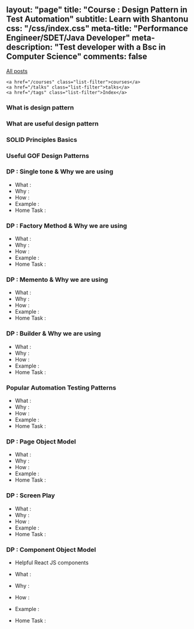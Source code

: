 layout: "page"
title: "Course : Design Pattern in Test Automation"
subtitle: Learn with Shantonu
css: "/css/index.css"
meta-title: "Performance Engineer/SDET/Java Developer"
meta-description: "Test developer with a Bsc in Computer Science"
comments: false
---
<div class="list-filters">
    <a href="/" class="list-filter filter-selected">All posts</a>

    <a href="/courses" class="list-filter">courses</a>
	<a href="/talks" class="list-filter">talks</a>
    <a href="/tags" class="list-filter">Index</a>
</div>


### What is design pattern

### What are useful design pattern 

### SOLID Principles Basics

### Useful GOF Design Patterns

### DP : Single tone & Why we are using

- What : 
- Why : 
- How : 
- Example : 
- Home Task : 

### DP : Factory Method & Why we are using 

- What :
- Why :
- How :
- Example :
- Home Task :

### DP : Memento & Why we are using 

- What :
- Why :
- How :
- Example :
- Home Task :

### DP : Builder & Why we are using 

- What :
- Why :
- How :
- Example :
- Home Task :

### Popular Automation Testing Patterns 

- What :
- Why :
- How :
- Example :
- Home Task :

### DP : Page Object Model 

- What :
- Why :
- How :
- Example :
- Home Task :

### DP : Screen Play

- What :
- Why :
- How :
- Example :
- Home Task :

### DP : Component Object Model 
- Helpful React JS components 

- What :
- Why :
- How :
- Example :
- Home Task : 
